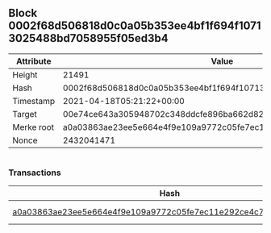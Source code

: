 ## Block 0002f68d506818d0c0a05b353ee4bf1f694f10713025488bd7058955f05ed3b4

Attribute | Value
--- | ---
Height | 21491
Hash | 0002f68d506818d0c0a05b353ee4bf1f694f10713025488bd7058955f05ed3b4
Timestamp | 2021-04-18T05:21:22+00:00
Target | 00e74ce643a305948702c348ddcfe896ba662d82c1a228faf4ad12250f07334e
Merke root | a0a03863ae23ee5e664e4f9e109a9772c05fe7ec11e292ce4c7a6caa0d8b1aab
Nonce | 2432041471

```

```

### Transactions

Hash | Amount
--- | ---
[a0a03863ae23ee5e664e4f9e109a9772c05fe7ec11e292ce4c7a6caa0d8b1aab](a0a03863ae23ee5e664e4f9e109a9772c05fe7ec11e292ce4c7a6caa0d8b1aab.md) | 10.00000000 SKEPTI 
